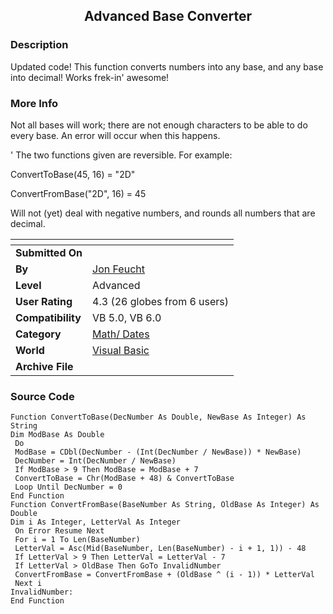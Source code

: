 ﻿<div align="center">

## Advanced Base Converter


</div>

### Description

Updated code! This function converts numbers into any base, and any base into decimal! Works frek-in' awesome!
 
### More Info
 
Not all bases will work; there are not enough characters to be able to do every base. An error will occur when this happens.

' The two functions given are reversible. For example:

ConvertToBase(45, 16) = "2D"

ConvertFromBase("2D", 16) = 45

Will not (yet) deal with negative numbers, and rounds all numbers that are decimal.


<span>             |<span>
---                |---
**Submitted On**   |
**By**             |[Jon Feucht](https://github.com/Planet-Source-Code/PSCIndex/blob/master/ByAuthor/jon-feucht.md)
**Level**          |Advanced
**User Rating**    |4.3 (26 globes from 6 users)
**Compatibility**  |VB 5\.0, VB 6\.0
**Category**       |[Math/ Dates](https://github.com/Planet-Source-Code/PSCIndex/blob/master/ByCategory/math-dates__1-37.md)
**World**          |[Visual Basic](https://github.com/Planet-Source-Code/PSCIndex/blob/master/ByWorld/visual-basic.md)
**Archive File**   |[](https://github.com/Planet-Source-Code/jon-feucht-advanced-base-converter__1-2757/archive/master.zip)





### Source Code

```
Function ConvertToBase(DecNumber As Double, NewBase As Integer) As String
Dim ModBase As Double
 Do
 ModBase = CDbl(DecNumber - (Int(DecNumber / NewBase)) * NewBase)
 DecNumber = Int(DecNumber / NewBase)
 If ModBase > 9 Then ModBase = ModBase + 7
 ConvertToBase = Chr(ModBase + 48) & ConvertToBase
 Loop Until DecNumber = 0
End Function
Function ConvertFromBase(BaseNumber As String, OldBase As Integer) As Double
Dim i As Integer, LetterVal As Integer
 On Error Resume Next
 For i = 1 To Len(BaseNumber)
 LetterVal = Asc(Mid(BaseNumber, Len(BaseNumber) - i + 1, 1)) - 48
 If LetterVal > 9 Then LetterVal = LetterVal - 7
 If LetterVal > OldBase Then GoTo InvalidNumber
 ConvertFromBase = ConvertFromBase + (OldBase ^ (i - 1)) * LetterVal
 Next i
InvalidNumber:
End Function
```

